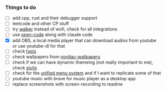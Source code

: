 ### Things to do

- [ ] add cpp, rust and their debugger support  
- [ ] leetcode and other CP stuff  
- [ ] try [walker](https://github.com/abenz1267/walker) instead of wofi, check for all integrations
- [ ] use [open-code](https://github.com/sst/opencode) along with claude code
- [x] add OBS, a local media player that can download audios from youtube or use youtube-dl for that  
- [ ] check [typix](https://github.com/loqusion/typix?tab=readme-ov-file)
- [ ] check wallpapers from [nordiac-wallpapers](https://github.com/linuxdotexe/nordic-wallpapers)
- [ ] check if we can have dynamic themeing (not really important to me), check [stylix](https://nix-community.github.io/stylix/installation.html)
- [ ] check for the [unified menu system](https://www.youtube.com/watch?v=Cft6mZDzIng&t=131s) and if I want to replicate some of that
- [ ] youtube music with brave for music player as a desktop app
- [ ] replace screenshots with screen-recording to readme  
